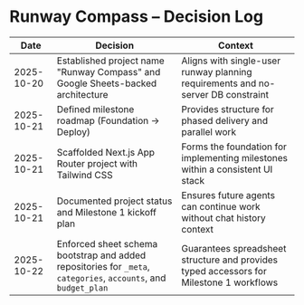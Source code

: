 # Runway Compass – Decision Log

| Date | Decision | Context |
| --- | --- | --- |
| 2025-10-20 | Established project name "Runway Compass" and Google Sheets-backed architecture | Aligns with single-user runway planning requirements and no-server DB constraint |
| 2025-10-21 | Defined milestone roadmap (Foundation → Deploy) | Provides structure for phased delivery and parallel work |
| 2025-10-21 | Scaffolded Next.js App Router project with Tailwind CSS | Forms the foundation for implementing milestones within a consistent UI stack |
| 2025-10-21 | Documented project status and Milestone 1 kickoff plan | Ensures future agents can continue work without chat history context |
| 2025-10-22 | Enforced sheet schema bootstrap and added repositories for `_meta`, `categories`, `accounts`, and `budget_plan` | Guarantees spreadsheet structure and provides typed accessors for Milestone 1 workflows |
